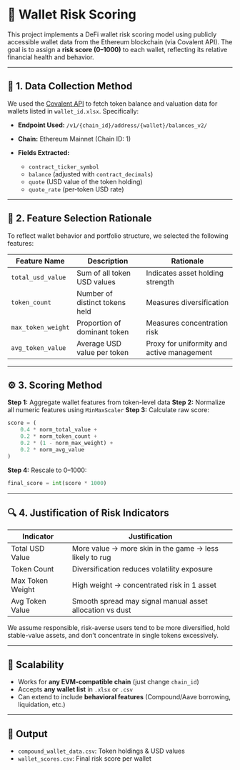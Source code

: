 # 📘 Wallet Risk Scoring

This project implements a DeFi wallet risk scoring model using publicly accessible wallet data from the Ethereum blockchain (via Covalent API). The goal is to assign a **risk score (0–1000)** to each wallet, reflecting its relative financial health and behavior.

---

## 🧩 1. Data Collection Method

We used the [Covalent API](https://www.covalenthq.com/docs/) to fetch token balance and valuation data for wallets listed in `wallet_id.xlsx`. Specifically:

* **Endpoint Used:** `/v1/{chain_id}/address/{wallet}/balances_v2/`
* **Chain:** Ethereum Mainnet (Chain ID: 1)
* **Fields Extracted:**

  * `contract_ticker_symbol`
  * `balance` (adjusted with `contract_decimals`)
  * `quote` (USD value of the token holding)
  * `quote_rate` (per-token USD rate)

---

## 🧮 2. Feature Selection Rationale

To reflect wallet behavior and portfolio structure, we selected the following features:

| Feature Name       | Description                    | Rationale                                  |
| ------------------ | ------------------------------ | ------------------------------------------ |
| `total_usd_value`  | Sum of all token USD values    | Indicates asset holding strength           |
| `token_count`      | Number of distinct tokens held | Measures diversification                   |
| `max_token_weight` | Proportion of dominant token   | Measures concentration risk                |
| `avg_token_value`  | Average USD value per token    | Proxy for uniformity and active management |

---

## ⚙️ 3. Scoring Method

**Step 1:** Aggregate wallet features from token-level data
**Step 2:** Normalize all numeric features using `MinMaxScaler`
**Step 3:** Calculate raw score:

```python
score = (
    0.4 * norm_total_value +
    0.2 * norm_token_count +
    0.2 * (1 - norm_max_weight) +
    0.2 * norm_avg_value
)
```

**Step 4:** Rescale to 0–1000:

```python
final_score = int(score * 1000)
```

---

## 🔍 4. Justification of Risk Indicators

| Indicator        | Justification                                            |
| ---------------- | -------------------------------------------------------- |
| Total USD Value  | More value → more skin in the game → less likely to rug  |
| Token Count      | Diversification reduces volatility exposure              |
| Max Token Weight | High weight → concentrated risk in 1 asset               |
| Avg Token Value  | Smooth spread may signal manual asset allocation vs dust |

We assume responsible, risk-averse users tend to be more diversified, hold stable-value assets, and don’t concentrate in single tokens excessively.

---

## 🚀 Scalability

* Works for **any EVM-compatible chain** (just change `chain_id`)
* Accepts **any wallet list** in `.xlsx` or `.csv`
* Can extend to include **behavioral features** (Compound/Aave borrowing, liquidation, etc.)

---

## 📁 Output

* `compound_wallet_data.csv`: Token holdings & USD values
* `wallet_scores.csv`: Final risk score per wallet

